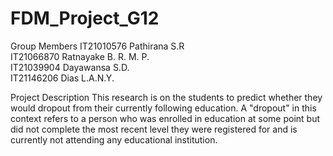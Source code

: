 # FDM_Project_G12


Group Members
IT21010576 Pathirana S.R  
IT21066870 Ratnayake B. R. M. P.  
IT21039904 Dayawansa S.D.  
IT21146206 Dias L.A.N.Y.  

Project Description 
This research is on the students to predict whether they would dropout from their currently following education. A "dropout" in this context refers to a person who was enrolled in education at some point but did not complete the most recent level they were registered for and is currently not attending any educational institution. 
